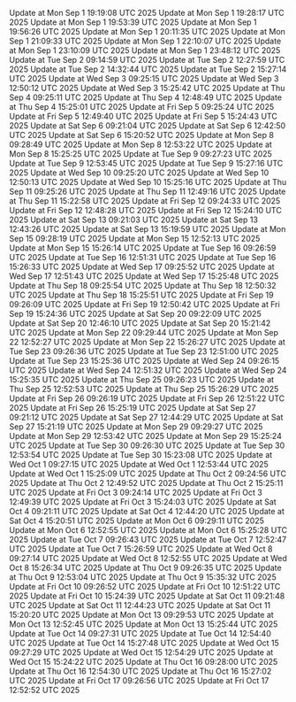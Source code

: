 Update at Mon Sep  1 19:19:08 UTC 2025
Update at Mon Sep  1 19:28:17 UTC 2025
Update at Mon Sep  1 19:53:39 UTC 2025
Update at Mon Sep  1 19:56:26 UTC 2025
Update at Mon Sep  1 20:11:35 UTC 2025
Update at Mon Sep  1 21:09:33 UTC 2025
Update at Mon Sep  1 22:10:07 UTC 2025
Update at Mon Sep  1 23:10:09 UTC 2025
Update at Mon Sep  1 23:48:12 UTC 2025
Update at Tue Sep  2 09:14:59 UTC 2025
Update at Tue Sep  2 12:27:59 UTC 2025
Update at Tue Sep  2 14:32:44 UTC 2025
Update at Tue Sep  2 15:27:14 UTC 2025
Update at Wed Sep  3 09:25:15 UTC 2025
Update at Wed Sep  3 12:50:12 UTC 2025
Update at Wed Sep  3 15:25:42 UTC 2025
Update at Thu Sep  4 09:25:11 UTC 2025
Update at Thu Sep  4 12:48:49 UTC 2025
Update at Thu Sep  4 15:25:01 UTC 2025
Update at Fri Sep  5 09:25:24 UTC 2025
Update at Fri Sep  5 12:49:40 UTC 2025
Update at Fri Sep  5 15:24:43 UTC 2025
Update at Sat Sep  6 09:21:04 UTC 2025
Update at Sat Sep  6 12:42:50 UTC 2025
Update at Sat Sep  6 15:20:52 UTC 2025
Update at Mon Sep  8 09:28:49 UTC 2025
Update at Mon Sep  8 12:53:22 UTC 2025
Update at Mon Sep  8 15:25:25 UTC 2025
Update at Tue Sep  9 09:27:23 UTC 2025
Update at Tue Sep  9 12:53:45 UTC 2025
Update at Tue Sep  9 15:27:16 UTC 2025
Update at Wed Sep 10 09:25:20 UTC 2025
Update at Wed Sep 10 12:50:13 UTC 2025
Update at Wed Sep 10 15:25:16 UTC 2025
Update at Thu Sep 11 09:25:26 UTC 2025
Update at Thu Sep 11 12:49:16 UTC 2025
Update at Thu Sep 11 15:22:58 UTC 2025
Update at Fri Sep 12 09:24:33 UTC 2025
Update at Fri Sep 12 12:48:28 UTC 2025
Update at Fri Sep 12 15:24:10 UTC 2025
Update at Sat Sep 13 09:21:03 UTC 2025
Update at Sat Sep 13 12:43:26 UTC 2025
Update at Sat Sep 13 15:19:59 UTC 2025
Update at Mon Sep 15 09:28:19 UTC 2025
Update at Mon Sep 15 12:52:13 UTC 2025
Update at Mon Sep 15 15:26:14 UTC 2025
Update at Tue Sep 16 09:26:59 UTC 2025
Update at Tue Sep 16 12:51:31 UTC 2025
Update at Tue Sep 16 15:26:33 UTC 2025
Update at Wed Sep 17 09:25:52 UTC 2025
Update at Wed Sep 17 12:51:43 UTC 2025
Update at Wed Sep 17 15:25:48 UTC 2025
Update at Thu Sep 18 09:25:54 UTC 2025
Update at Thu Sep 18 12:50:32 UTC 2025
Update at Thu Sep 18 15:25:51 UTC 2025
Update at Fri Sep 19 09:26:09 UTC 2025
Update at Fri Sep 19 12:50:42 UTC 2025
Update at Fri Sep 19 15:24:36 UTC 2025
Update at Sat Sep 20 09:22:09 UTC 2025
Update at Sat Sep 20 12:46:10 UTC 2025
Update at Sat Sep 20 15:21:42 UTC 2025
Update at Mon Sep 22 09:29:44 UTC 2025
Update at Mon Sep 22 12:52:27 UTC 2025
Update at Mon Sep 22 15:26:27 UTC 2025
Update at Tue Sep 23 09:26:36 UTC 2025
Update at Tue Sep 23 12:51:00 UTC 2025
Update at Tue Sep 23 15:25:36 UTC 2025
Update at Wed Sep 24 09:26:15 UTC 2025
Update at Wed Sep 24 12:51:32 UTC 2025
Update at Wed Sep 24 15:25:35 UTC 2025
Update at Thu Sep 25 09:26:23 UTC 2025
Update at Thu Sep 25 12:52:53 UTC 2025
Update at Thu Sep 25 15:26:29 UTC 2025
Update at Fri Sep 26 09:26:19 UTC 2025
Update at Fri Sep 26 12:51:22 UTC 2025
Update at Fri Sep 26 15:25:19 UTC 2025
Update at Sat Sep 27 09:21:12 UTC 2025
Update at Sat Sep 27 12:44:29 UTC 2025
Update at Sat Sep 27 15:21:19 UTC 2025
Update at Mon Sep 29 09:29:27 UTC 2025
Update at Mon Sep 29 12:53:42 UTC 2025
Update at Mon Sep 29 15:25:24 UTC 2025
Update at Tue Sep 30 09:26:30 UTC 2025
Update at Tue Sep 30 12:53:54 UTC 2025
Update at Tue Sep 30 15:23:08 UTC 2025
Update at Wed Oct  1 09:27:15 UTC 2025
Update at Wed Oct  1 12:53:44 UTC 2025
Update at Wed Oct  1 15:25:09 UTC 2025
Update at Thu Oct  2 09:24:56 UTC 2025
Update at Thu Oct  2 12:49:52 UTC 2025
Update at Thu Oct  2 15:25:11 UTC 2025
Update at Fri Oct  3 09:24:14 UTC 2025
Update at Fri Oct  3 12:49:39 UTC 2025
Update at Fri Oct  3 15:24:03 UTC 2025
Update at Sat Oct  4 09:21:11 UTC 2025
Update at Sat Oct  4 12:44:20 UTC 2025
Update at Sat Oct  4 15:20:51 UTC 2025
Update at Mon Oct  6 09:29:11 UTC 2025
Update at Mon Oct  6 12:52:55 UTC 2025
Update at Mon Oct  6 15:25:28 UTC 2025
Update at Tue Oct  7 09:26:43 UTC 2025
Update at Tue Oct  7 12:52:47 UTC 2025
Update at Tue Oct  7 15:26:59 UTC 2025
Update at Wed Oct  8 09:27:14 UTC 2025
Update at Wed Oct  8 12:52:55 UTC 2025
Update at Wed Oct  8 15:26:34 UTC 2025
Update at Thu Oct  9 09:26:35 UTC 2025
Update at Thu Oct  9 12:53:04 UTC 2025
Update at Thu Oct  9 15:35:32 UTC 2025
Update at Fri Oct 10 09:26:52 UTC 2025
Update at Fri Oct 10 12:51:22 UTC 2025
Update at Fri Oct 10 15:24:39 UTC 2025
Update at Sat Oct 11 09:21:48 UTC 2025
Update at Sat Oct 11 12:44:23 UTC 2025
Update at Sat Oct 11 15:20:20 UTC 2025
Update at Mon Oct 13 09:29:53 UTC 2025
Update at Mon Oct 13 12:52:45 UTC 2025
Update at Mon Oct 13 15:25:44 UTC 2025
Update at Tue Oct 14 09:27:31 UTC 2025
Update at Tue Oct 14 12:54:40 UTC 2025
Update at Tue Oct 14 15:27:48 UTC 2025
Update at Wed Oct 15 09:27:29 UTC 2025
Update at Wed Oct 15 12:54:29 UTC 2025
Update at Wed Oct 15 15:24:22 UTC 2025
Update at Thu Oct 16 09:28:00 UTC 2025
Update at Thu Oct 16 12:54:30 UTC 2025
Update at Thu Oct 16 15:27:02 UTC 2025
Update at Fri Oct 17 09:26:56 UTC 2025
Update at Fri Oct 17 12:52:52 UTC 2025

